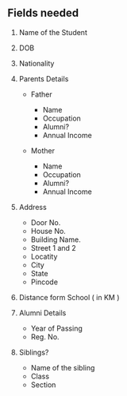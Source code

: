 ## Fields needed

1. Name of the Student
2. DOB
3. Nationality
4. Parents Details
	
	* Father
	
		* Name
		* Occupation
		* Alumni?
		* Annual Income

	* Mother
	 
		* Name
		* Occupation
		* Alumni?
		* Annual Income
		
5. Address
 
	* Door No.
	* House No.
	* Building Name. 
	* Street 1 and 2
	* Locatity
	* City
	* State
	* Pincode
	
6. Distance form School ( in KM )
7. Alumni Details

	* Year of Passing
	* Reg. No.
	 
8. Siblings?

	* Name of the sibling
	* Class
	* Section


